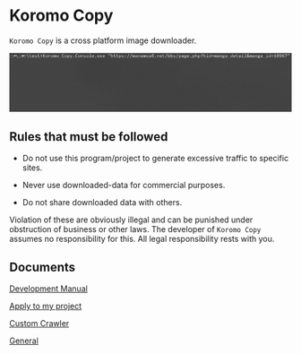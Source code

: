 # Koromo Copy

`Koromo Copy` is a cross platform image downloader.

![](Document/Images/example.gif)

## Rules that must be followed

 * Do not use this program/project to generate excessive traffic to specific sites.

 * Never use downloaded-data for commercial purposes.

 * Do not share downloaded data with others.

Violation of these are obviously illegal and can be punished under obstruction of business or other laws.
The developer of `Koromo Copy` assumes no responsibility for this.
All legal responsibility rests with you.

## Documents

[Development Manual](Document/Development.md)

[Apply to my project](Document/Embedding.md)

[Custom Crawler](Document/CustomCrawler.md)

[General](Document/General.md)